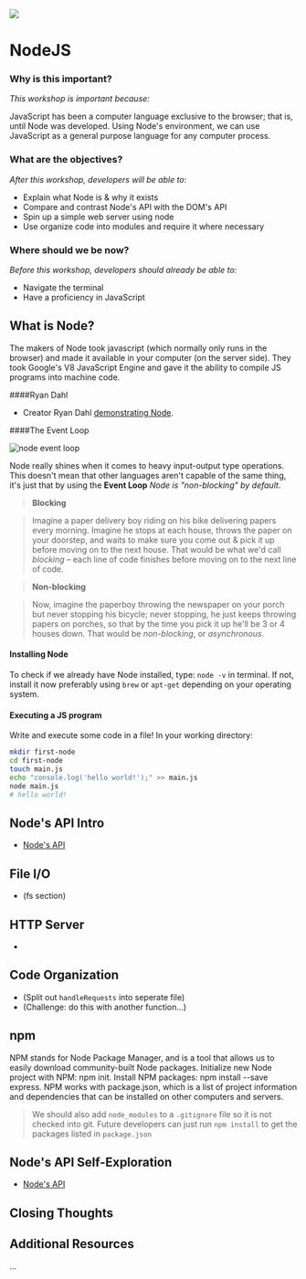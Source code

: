 ![](https://ga-dash.s3.amazonaws.com/production/assets/logo-9f88ae6c9c3871690e33280fcf557f33.png)

# NodeJS

### Why is this important?
<!-- framing the "why" in big-picture/real world examples -->
*This workshop is important because:*

JavaScript has been a computer language exclusive to the browser; that is, until Node was developed. Using Node's environment, we can use JavaScript as a general purpose language for any computer process.

### What are the objectives?
<!-- specific/measurable goal for students to achieve -->
*After this workshop, developers will be able to:*

* Explain what Node is & why it exists
* Compare and contrast Node's API with the DOM's API
* Spin up a simple web server using node
* Use organize code into modules and require it where necessary

### Where should we be now?
<!-- call out the skills that are prerequisites -->
*Before this workshop, developers should already be able to:*

* Navigate the terminal
* Have a proficiency in JavaScript

## What is Node?

The makers of Node took javascript (which normally only runs in the browser) and made it available in your computer (on the server side). They took Google's V8 JavaScript Engine and gave it the ability to compile JS programs into machine code.

####Ryan Dahl

* Creator Ryan Dahl [demonstrating Node](https://www.youtube.com/watch?v=jo_B4LTHi3I).

####The Event Loop

![node event loop](http://i.stack.imgur.com/BTm1H.png)

Node really shines when it comes to heavy input-output type operations. This doesn't mean that other languages aren't capable of the same thing, it's just that by using the **Event Loop** *Node is "non-blocking" by default*.

>**Blocking**

>Imagine a paper delivery boy riding on his bike delivering papers every morning. Imagine he stops at each house, throws the paper on your doorstep, and waits to make sure you come out & pick it up before moving on to the next house. That would be what we'd call _blocking_ – each line of code finishes before moving on to the next line of code.

>**Non-blocking**

>Now, imagine the paperboy throwing the newspaper on your porch but never stopping his bicycle; 
never stopping, he just keeps throwing papers on porches, so that by the time you pick it up he'll be 3 or 4 houses down. That would be _non-blocking_, or _asynchronous_.


#### Installing Node

To check if we already have Node installed, type: ``node -v`` in terminal. If not, install it now preferably using `brew` or `apt-get` depending on your operating system.

#### Executing a JS program

Write and execute some code in a file! In your working directory:

```bash
mkdir first-node
cd first-node
touch main.js
echo "console.log('hello world!');" >> main.js
node main.js
# hello world!
```

## Node's API Intro

* [Node's API](https://nodejs.org/api/)

## File I/O

* [](http://blog.modulus.io/absolute-beginners-guide-to-nodejs) (fs section)

## HTTP Server

* [](http://blog.modulus.io/build-your-first-http-server-in-nodejs)

## Code Organization

* (Split out `handleRequests` into seperate file)
* (Challenge: do this with another function...)

## npm

NPM stands for Node Package Manager, and is a tool that allows us to easily download community-built Node packages.
Initialize new Node project with NPM: npm init.
Install NPM packages: npm install --save express.
NPM works with package.json, which is a list of project information and dependencies that can be installed on other computers and servers.

> We should also add `node_modules` to a `.gitignore` file so it is not checked into git.  Future developers can just run `npm install` to get the packages listed in `package.json`

## Node's API Self-Exploration

<!--

ACTIVITY: Developer's vote on the parts of the API that seem most interesting. We split up the class into groups to do research (10m) on each and teach the rest of the class (5m) what they learned

-->

* [Node's API](https://nodejs.org/api/)


## Closing Thoughts
<!--
- review objectives & hierarchy of importance
- look ahead & link to future workshops
- clarify expectations and what developers should know by now
- reiterate “the why” with a perspective of your intentions
- create an active recall
- Check for understanding
-->
## Additional Resources

...